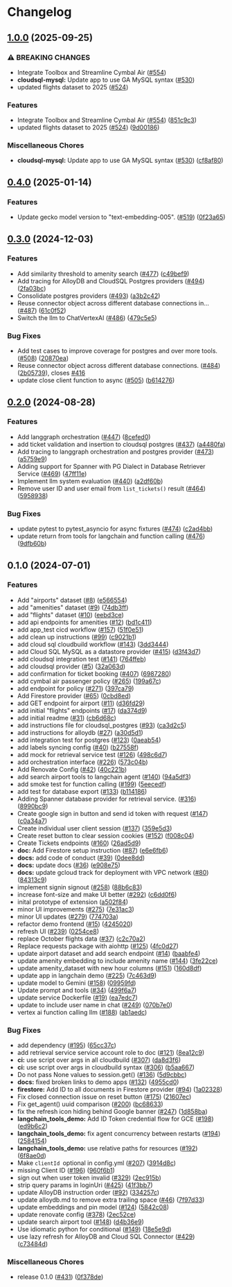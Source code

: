 # Changelog

## [1.0.0](https://github.com/GoogleCloudPlatform/genai-databases-retrieval-app/compare/v0.4.0...v1.0.0) (2025-09-25)


### ⚠ BREAKING CHANGES

* Integrate Toolbox and Streamline Cymbal Air ([#554](https://github.com/GoogleCloudPlatform/genai-databases-retrieval-app/issues/554))
* **cloudsql-mysql:** Update app to use GA MySQL syntax ([#530](https://github.com/GoogleCloudPlatform/genai-databases-retrieval-app/issues/530))
* updated flights dataset to 2025 ([#524](https://github.com/GoogleCloudPlatform/genai-databases-retrieval-app/issues/524))

### Features

* Integrate Toolbox and Streamline Cymbal Air ([#554](https://github.com/GoogleCloudPlatform/genai-databases-retrieval-app/issues/554)) ([851c9c3](https://github.com/GoogleCloudPlatform/genai-databases-retrieval-app/commit/851c9c399d128d464afa0408ce2fadc00bf3bfe0))
* updated flights dataset to 2025 ([#524](https://github.com/GoogleCloudPlatform/genai-databases-retrieval-app/issues/524)) ([9d00186](https://github.com/GoogleCloudPlatform/genai-databases-retrieval-app/commit/9d00186f09cdb73f169d4ce15ad048f372ef22cc))


### Miscellaneous Chores

* **cloudsql-mysql:** Update app to use GA MySQL syntax ([#530](https://github.com/GoogleCloudPlatform/genai-databases-retrieval-app/issues/530)) ([cf8af80](https://github.com/GoogleCloudPlatform/genai-databases-retrieval-app/commit/cf8af80876a5b8ffe1dd61650f09b90f4eae5143))

## [0.4.0](https://github.com/GoogleCloudPlatform/genai-databases-retrieval-app/compare/v0.3.0...v0.4.0) (2025-01-14)


### Features

* Update gecko model version to "text-embedding-005". ([#519](https://github.com/GoogleCloudPlatform/genai-databases-retrieval-app/issues/519)) ([0f23a65](https://github.com/GoogleCloudPlatform/genai-databases-retrieval-app/commit/0f23a65d9ce5556f0448d1e3f046aca8e5b0878a))

## [0.3.0](https://github.com/GoogleCloudPlatform/genai-databases-retrieval-app/compare/v0.2.0...v0.3.0) (2024-12-03)


### Features

* Add similarity threshold to amenity search ([#477](https://github.com/GoogleCloudPlatform/genai-databases-retrieval-app/issues/477)) ([c49bef9](https://github.com/GoogleCloudPlatform/genai-databases-retrieval-app/commit/c49bef9901e81bee01088d975cdedbce5b89af8d))
* Add tracing for AlloyDB and CloudSQL Postgres providers ([#494](https://github.com/GoogleCloudPlatform/genai-databases-retrieval-app/issues/494)) ([2fa03bc](https://github.com/GoogleCloudPlatform/genai-databases-retrieval-app/commit/2fa03bcec54fd2fe4b463a54df772ae5e6490577))
* Consolidate postgres providers ([#493](https://github.com/GoogleCloudPlatform/genai-databases-retrieval-app/issues/493)) ([a3b2c42](https://github.com/GoogleCloudPlatform/genai-databases-retrieval-app/commit/a3b2c42735c5a0dfd58ce268637cce8253061ff3))
* Reuse connector object across different database connections in… ([#487](https://github.com/GoogleCloudPlatform/genai-databases-retrieval-app/issues/487)) ([61c0f52](https://github.com/GoogleCloudPlatform/genai-databases-retrieval-app/commit/61c0f5200a9853efa8097e1143ffc317b6f74777))
* Switch the llm to ChatVertexAI ([#486](https://github.com/GoogleCloudPlatform/genai-databases-retrieval-app/issues/486)) ([479c5e5](https://github.com/GoogleCloudPlatform/genai-databases-retrieval-app/commit/479c5e552394c473891389c2a7bac2a0ab3c75ce))


### Bug Fixes

* Add test cases to improve coverage for postgres and over more tools. ([#508](https://github.com/GoogleCloudPlatform/genai-databases-retrieval-app/issues/508)) ([20870ea](https://github.com/GoogleCloudPlatform/genai-databases-retrieval-app/commit/20870eafe7983863f8aeb41f1cca28d85583c16c))
* Reuse connector object across different database connections. ([#484](https://github.com/GoogleCloudPlatform/genai-databases-retrieval-app/issues/484)) ([2b05739](https://github.com/GoogleCloudPlatform/genai-databases-retrieval-app/commit/2b05739b0eb761738cc8db06d76f64ad7d199a2e)), closes [#416](https://github.com/GoogleCloudPlatform/genai-databases-retrieval-app/issues/416)
* update close client function to async ([#505](https://github.com/GoogleCloudPlatform/genai-databases-retrieval-app/issues/505)) ([b614276](https://github.com/GoogleCloudPlatform/genai-databases-retrieval-app/commit/b614276d7d746b24958fa1ccc067ea62170bd967))

## [0.2.0](https://github.com/GoogleCloudPlatform/genai-databases-retrieval-app/compare/v0.1.0...v0.2.0) (2024-08-28)


### Features

* Add langgraph orchestration ([#447](https://github.com/GoogleCloudPlatform/genai-databases-retrieval-app/issues/447)) ([8cefed0](https://github.com/GoogleCloudPlatform/genai-databases-retrieval-app/commit/8cefed07c5e4cc4357d08fc3a29920dc2cfabd6a))
* add ticket validation and insertion to cloudsql postgres ([#437](https://github.com/GoogleCloudPlatform/genai-databases-retrieval-app/issues/437)) ([a4480fa](https://github.com/GoogleCloudPlatform/genai-databases-retrieval-app/commit/a4480fa1fd0c117d64278fa9d864647a96f9b8a8))
* Add tracing to langgraph orchestration and postgres provider ([#473](https://github.com/GoogleCloudPlatform/genai-databases-retrieval-app/issues/473)) ([a5759e9](https://github.com/GoogleCloudPlatform/genai-databases-retrieval-app/commit/a5759e995c86cfc310dbabcb29d4623d9172cdd3))
* Adding support for Spanner with PG Dialect in Database Retriever Service ([#469](https://github.com/GoogleCloudPlatform/genai-databases-retrieval-app/issues/469)) ([47ff11e](https://github.com/GoogleCloudPlatform/genai-databases-retrieval-app/commit/47ff11e734dec2ebc968846c522c3538e5a0eeeb))
* Implement llm system evaluation ([#440](https://github.com/GoogleCloudPlatform/genai-databases-retrieval-app/issues/440)) ([a2df60b](https://github.com/GoogleCloudPlatform/genai-databases-retrieval-app/commit/a2df60b4a36c9af1de3b9b56c4db62ef997535f4))
* Remove user ID and user email from `list_tickets()` result ([#464](https://github.com/GoogleCloudPlatform/genai-databases-retrieval-app/issues/464)) ([5958938](https://github.com/GoogleCloudPlatform/genai-databases-retrieval-app/commit/59589380e1f3c5382182fffb9a2ba9bc69f5a087))


### Bug Fixes

* update pytest to pytest_asyncio for async fixtures ([#474](https://github.com/GoogleCloudPlatform/genai-databases-retrieval-app/issues/474)) ([c2ad4bb](https://github.com/GoogleCloudPlatform/genai-databases-retrieval-app/commit/c2ad4bbd81fb49a262b165b2ffcdaea0b13c1c6f))
* update return from tools for langchain and function calling ([#476](https://github.com/GoogleCloudPlatform/genai-databases-retrieval-app/issues/476)) ([9dfb60b](https://github.com/GoogleCloudPlatform/genai-databases-retrieval-app/commit/9dfb60b2e9601d9631a4a1f004bcf63a107a9cb9))

## 0.1.0 (2024-07-01)


### Features

* Add "airports" dataset ([#8](https://github.com/GoogleCloudPlatform/genai-databases-retrieval-app/issues/8)) ([e566554](https://github.com/GoogleCloudPlatform/genai-databases-retrieval-app/commit/e566554ceda415a1d7d1a1a6bcacaa7b8fbf72ad))
* add "amenities" dataset ([#9](https://github.com/GoogleCloudPlatform/genai-databases-retrieval-app/issues/9)) ([74db3ff](https://github.com/GoogleCloudPlatform/genai-databases-retrieval-app/commit/74db3ff6b1a1fe00edf999e242c5f5587dec7a10))
* add "flights" dataset  ([#10](https://github.com/GoogleCloudPlatform/genai-databases-retrieval-app/issues/10)) ([eebd3ce](https://github.com/GoogleCloudPlatform/genai-databases-retrieval-app/commit/eebd3ce384c0443ab15d69d322c838bc472fb25f))
* add api endpoints for amenities ([#12](https://github.com/GoogleCloudPlatform/genai-databases-retrieval-app/issues/12)) ([bd1c411](https://github.com/GoogleCloudPlatform/genai-databases-retrieval-app/commit/bd1c41195c33c65440a8b84406be53c1173fd127))
* add app_test cicd workflow ([#157](https://github.com/GoogleCloudPlatform/genai-databases-retrieval-app/issues/157)) ([51f0e51](https://github.com/GoogleCloudPlatform/genai-databases-retrieval-app/commit/51f0e51e896cf2e29bfdcd9e14b52ccc4300be68))
* add clean up instructions ([#99](https://github.com/GoogleCloudPlatform/genai-databases-retrieval-app/issues/99)) ([c9021b1](https://github.com/GoogleCloudPlatform/genai-databases-retrieval-app/commit/c9021b17480f2c7c235fd241e86147fc6a49a1ef))
* add cloud sql cloudbuild workflow ([#143](https://github.com/GoogleCloudPlatform/genai-databases-retrieval-app/issues/143)) ([3dd3444](https://github.com/GoogleCloudPlatform/genai-databases-retrieval-app/commit/3dd3444e450316131b37a14b3a00722194921ec2))
* add Cloud SQL MySQL as a datastore provider ([#415](https://github.com/GoogleCloudPlatform/genai-databases-retrieval-app/issues/415)) ([d3f43d7](https://github.com/GoogleCloudPlatform/genai-databases-retrieval-app/commit/d3f43d78176d194402778ef650dde57650a5afbc))
* add cloudsql integration test ([#141](https://github.com/GoogleCloudPlatform/genai-databases-retrieval-app/issues/141)) ([764ffeb](https://github.com/GoogleCloudPlatform/genai-databases-retrieval-app/commit/764ffebd8fb0f7f8b86b09ef5308428c7a6aa749))
* add cloudsql provider ([#5](https://github.com/GoogleCloudPlatform/genai-databases-retrieval-app/issues/5)) ([32a063d](https://github.com/GoogleCloudPlatform/genai-databases-retrieval-app/commit/32a063df7736260608b04f23e170eac297affdfa))
* add confirmation for ticket booking ([#407](https://github.com/GoogleCloudPlatform/genai-databases-retrieval-app/issues/407)) ([6987280](https://github.com/GoogleCloudPlatform/genai-databases-retrieval-app/commit/69872805d55eb7332bf533417d44faf2f39b9687))
* add cymbal air passenger policy ([#265](https://github.com/GoogleCloudPlatform/genai-databases-retrieval-app/issues/265)) ([199a67c](https://github.com/GoogleCloudPlatform/genai-databases-retrieval-app/commit/199a67ca0d8c7d416f164f57642f0f7aa35849d8))
* add endpoint for policy ([#271](https://github.com/GoogleCloudPlatform/genai-databases-retrieval-app/issues/271)) ([397ca79](https://github.com/GoogleCloudPlatform/genai-databases-retrieval-app/commit/397ca79af0bd171998ca525e73deb13adebabc15))
* Add Firestore provider ([#65](https://github.com/GoogleCloudPlatform/genai-databases-retrieval-app/issues/65)) ([0cbd8ed](https://github.com/GoogleCloudPlatform/genai-databases-retrieval-app/commit/0cbd8eda29d19f2f547412320a120909ebcd9c2c))
* add GET endpoint for airport ([#11](https://github.com/GoogleCloudPlatform/genai-databases-retrieval-app/issues/11)) ([d36fd29](https://github.com/GoogleCloudPlatform/genai-databases-retrieval-app/commit/d36fd29a3517c1b326ebacc9d1a7966efb2527ed))
* add initial "flights" endpoints ([#17](https://github.com/GoogleCloudPlatform/genai-databases-retrieval-app/issues/17)) ([da374d9](https://github.com/GoogleCloudPlatform/genai-databases-retrieval-app/commit/da374d941c6fdacf27329d2448ad121d23b83dd9))
* add initial readme ([#31](https://github.com/GoogleCloudPlatform/genai-databases-retrieval-app/issues/31)) ([cb6d68c](https://github.com/GoogleCloudPlatform/genai-databases-retrieval-app/commit/cb6d68c16015f54f965f889d35335f044d8d5cb5))
* add instructions file for cloudsql_postgres ([#93](https://github.com/GoogleCloudPlatform/genai-databases-retrieval-app/issues/93)) ([ca3d2c5](https://github.com/GoogleCloudPlatform/genai-databases-retrieval-app/commit/ca3d2c59673581429c1b2aa9c6b29dc9ab9a246e))
* add instructions for alloydb ([#27](https://github.com/GoogleCloudPlatform/genai-databases-retrieval-app/issues/27)) ([a30d5d1](https://github.com/GoogleCloudPlatform/genai-databases-retrieval-app/commit/a30d5d127d2c18f400c9f5aea5764a7cc5fcd9a9))
* add integration test for postgres ([#123](https://github.com/GoogleCloudPlatform/genai-databases-retrieval-app/issues/123)) ([0aeab54](https://github.com/GoogleCloudPlatform/genai-databases-retrieval-app/commit/0aeab54c2f5f157536f80415acb06cb65f91fde2))
* add labels syncing config ([#40](https://github.com/GoogleCloudPlatform/genai-databases-retrieval-app/issues/40)) ([b27558f](https://github.com/GoogleCloudPlatform/genai-databases-retrieval-app/commit/b27558fc7bb96e2da7617775d0d196e158712c48))
* add mock for retrieval service test ([#126](https://github.com/GoogleCloudPlatform/genai-databases-retrieval-app/issues/126)) ([498c6d7](https://github.com/GoogleCloudPlatform/genai-databases-retrieval-app/commit/498c6d736c0efc7c11785e2af6cf802e196cb6d4))
* add orchestration interface ([#226](https://github.com/GoogleCloudPlatform/genai-databases-retrieval-app/issues/226)) ([573c04b](https://github.com/GoogleCloudPlatform/genai-databases-retrieval-app/commit/573c04ba9394de20d1598a22c97876234954209a))
* Add Renovate Config ([#42](https://github.com/GoogleCloudPlatform/genai-databases-retrieval-app/issues/42)) ([40c221b](https://github.com/GoogleCloudPlatform/genai-databases-retrieval-app/commit/40c221bc2c18ec8d4841ec355b0eb88494183e3d))
* add search airport tools to langchain agent ([#140](https://github.com/GoogleCloudPlatform/genai-databases-retrieval-app/issues/140)) ([94a5df3](https://github.com/GoogleCloudPlatform/genai-databases-retrieval-app/commit/94a5df33ac8aeea5e8a6c9f854c84dd550699a11))
* add smoke test for function calling ([#199](https://github.com/GoogleCloudPlatform/genai-databases-retrieval-app/issues/199)) ([5eecedf](https://github.com/GoogleCloudPlatform/genai-databases-retrieval-app/commit/5eecedf2678d8b03906ba934992069a8a8564268))
* add test for database export ([#133](https://github.com/GoogleCloudPlatform/genai-databases-retrieval-app/issues/133)) ([b114186](https://github.com/GoogleCloudPlatform/genai-databases-retrieval-app/commit/b1141861afa4c55de64449776cfc7e33e4932ffd))
* Adding Spanner database provider for retrieval service. ([#316](https://github.com/GoogleCloudPlatform/genai-databases-retrieval-app/issues/316)) ([8990bc9](https://github.com/GoogleCloudPlatform/genai-databases-retrieval-app/commit/8990bc9c5794c592f978adf2f7c04f79d03a5859))
* Create google sign in button and send id token with request ([#147](https://github.com/GoogleCloudPlatform/genai-databases-retrieval-app/issues/147)) ([c0a34a7](https://github.com/GoogleCloudPlatform/genai-databases-retrieval-app/commit/c0a34a77e0bc54d1ac535fc8be834c70b133ab07))
* Create individual user client session ([#137](https://github.com/GoogleCloudPlatform/genai-databases-retrieval-app/issues/137)) ([359e5d3](https://github.com/GoogleCloudPlatform/genai-databases-retrieval-app/commit/359e5d37b52c542fff0d475d92b85374c58ed044))
* Create reset button to clear session cookies ([#152](https://github.com/GoogleCloudPlatform/genai-databases-retrieval-app/issues/152)) ([f008c04](https://github.com/GoogleCloudPlatform/genai-databases-retrieval-app/commit/f008c04678ab93d1f9634eb5cb6b499a9970e63b))
* Create Tickets endpoints ([#160](https://github.com/GoogleCloudPlatform/genai-databases-retrieval-app/issues/160)) ([26ad5d9](https://github.com/GoogleCloudPlatform/genai-databases-retrieval-app/commit/26ad5d9e7fd6138c429648886e086ef289e7cada))
* **doc:** Add Firestore setup instruction ([#87](https://github.com/GoogleCloudPlatform/genai-databases-retrieval-app/issues/87)) ([e6e6fb6](https://github.com/GoogleCloudPlatform/genai-databases-retrieval-app/commit/e6e6fb6b1b02e0ade9d012e3ac3d741f2f1f9506))
* **docs:** add code of conduct ([#39](https://github.com/GoogleCloudPlatform/genai-databases-retrieval-app/issues/39)) ([0dee8dd](https://github.com/GoogleCloudPlatform/genai-databases-retrieval-app/commit/0dee8dde43c55b7f2312f47ed02933f6d5814bf7))
* **docs:** update docs ([#36](https://github.com/GoogleCloudPlatform/genai-databases-retrieval-app/issues/36)) ([e908e75](https://github.com/GoogleCloudPlatform/genai-databases-retrieval-app/commit/e908e75ea308de1690ecfdf2068373fd614539fb))
* **docs:** update gcloud track for deployment with VPC network  ([#80](https://github.com/GoogleCloudPlatform/genai-databases-retrieval-app/issues/80)) ([84313c9](https://github.com/GoogleCloudPlatform/genai-databases-retrieval-app/commit/84313c92c2856c411b6071d9644fc12baeda5ce4))
* implement signin signout ([#258](https://github.com/GoogleCloudPlatform/genai-databases-retrieval-app/issues/258)) ([88b6c83](https://github.com/GoogleCloudPlatform/genai-databases-retrieval-app/commit/88b6c83b5c83d1ff0957ed5b5daeef9e1f04e905))
* increase font-size and make UI better ([#292](https://github.com/GoogleCloudPlatform/genai-databases-retrieval-app/issues/292)) ([c6dd0f6](https://github.com/GoogleCloudPlatform/genai-databases-retrieval-app/commit/c6dd0f63bdfd0a6113b68c35aae1d956ad664678))
* inital prototype of extension ([a502f84](https://github.com/GoogleCloudPlatform/genai-databases-retrieval-app/commit/a502f8412c15e1190d0317437a85db6df6f3d3d0))
* minor UI improvements ([#275](https://github.com/GoogleCloudPlatform/genai-databases-retrieval-app/issues/275)) ([7e31ac3](https://github.com/GoogleCloudPlatform/genai-databases-retrieval-app/commit/7e31ac36dde6359230bc168dce00a6e0ce72d56b))
* minor UI updates ([#279](https://github.com/GoogleCloudPlatform/genai-databases-retrieval-app/issues/279)) ([774703a](https://github.com/GoogleCloudPlatform/genai-databases-retrieval-app/commit/774703a14b0f850d8a6a4955946b2b87d17c680a))
* refactor demo frontend ([#15](https://github.com/GoogleCloudPlatform/genai-databases-retrieval-app/issues/15)) ([4245020](https://github.com/GoogleCloudPlatform/genai-databases-retrieval-app/commit/4245020a7548d61b6e76eec21d7a798672a12b08))
* refresh UI ([#239](https://github.com/GoogleCloudPlatform/genai-databases-retrieval-app/issues/239)) ([0254ce8](https://github.com/GoogleCloudPlatform/genai-databases-retrieval-app/commit/0254ce8adc412c3db4cd19560ff537d8cb615957))
* replace October flights data ([#37](https://github.com/GoogleCloudPlatform/genai-databases-retrieval-app/issues/37)) ([c2c70a2](https://github.com/GoogleCloudPlatform/genai-databases-retrieval-app/commit/c2c70a2bb08e0987a2cd56dd51feb723c950f9cb))
* Replace requests package with aiohttp ([#125](https://github.com/GoogleCloudPlatform/genai-databases-retrieval-app/issues/125)) ([4fc0d27](https://github.com/GoogleCloudPlatform/genai-databases-retrieval-app/commit/4fc0d279e5c5a49a468bea2bdf6d8b5cce158d26))
* update airport dataset and add search endpoint ([#14](https://github.com/GoogleCloudPlatform/genai-databases-retrieval-app/issues/14)) ([baabfe4](https://github.com/GoogleCloudPlatform/genai-databases-retrieval-app/commit/baabfe47f5b4345b441fefdf96524363dae0cd31))
* update amenity embedding to include amenity name ([#144](https://github.com/GoogleCloudPlatform/genai-databases-retrieval-app/issues/144)) ([3fe22ce](https://github.com/GoogleCloudPlatform/genai-databases-retrieval-app/commit/3fe22ce6e4950462adec34dfa80a73aa272e6f7a))
* update amenity_dataset with new hour columns ([#151](https://github.com/GoogleCloudPlatform/genai-databases-retrieval-app/issues/151)) ([160d8df](https://github.com/GoogleCloudPlatform/genai-databases-retrieval-app/commit/160d8df659bad2a8a56d9ed91121c7c9c8e63efe))
* update app in langchain demo ([#225](https://github.com/GoogleCloudPlatform/genai-databases-retrieval-app/issues/225)) ([7c463d9](https://github.com/GoogleCloudPlatform/genai-databases-retrieval-app/commit/7c463d91088a2d230658f58db9ac627fd09f2b49))
* update model to Gemini ([#158](https://github.com/GoogleCloudPlatform/genai-databases-retrieval-app/issues/158)) ([09959fd](https://github.com/GoogleCloudPlatform/genai-databases-retrieval-app/commit/09959fde044d82503b39bf1059ef4b67c6028471))
* Update prompt and tools ([#34](https://github.com/GoogleCloudPlatform/genai-databases-retrieval-app/issues/34)) ([499f6a7](https://github.com/GoogleCloudPlatform/genai-databases-retrieval-app/commit/499f6a7c6f1cfd027c5bd36a2792a3af0ba85b6f))
* update service Dockerfile ([#19](https://github.com/GoogleCloudPlatform/genai-databases-retrieval-app/issues/19)) ([ea7edc7](https://github.com/GoogleCloudPlatform/genai-databases-retrieval-app/commit/ea7edc7c18ca935f383cf177e13a56db3f796195))
* update to include user name in chat ([#249](https://github.com/GoogleCloudPlatform/genai-databases-retrieval-app/issues/249)) ([070b7e0](https://github.com/GoogleCloudPlatform/genai-databases-retrieval-app/commit/070b7e03315eb44caae5e19156e9d9ea9529e251))
* vertex ai function calling llm ([#188](https://github.com/GoogleCloudPlatform/genai-databases-retrieval-app/issues/188)) ([ab1aedc](https://github.com/GoogleCloudPlatform/genai-databases-retrieval-app/commit/ab1aedc0a1fa9e09a0efe080425344ddbb39ef41))


### Bug Fixes

* add dependency ([#195](https://github.com/GoogleCloudPlatform/genai-databases-retrieval-app/issues/195)) ([65cc37c](https://github.com/GoogleCloudPlatform/genai-databases-retrieval-app/commit/65cc37c4aa15e4b2ff00617936472f708a15c5ff))
* add retrieval service service account role to doc ([#121](https://github.com/GoogleCloudPlatform/genai-databases-retrieval-app/issues/121)) ([8ea12c9](https://github.com/GoogleCloudPlatform/genai-databases-retrieval-app/commit/8ea12c98f86d19832291cbe45e2bb5c9b044fd91))
* **ci:** use script over args in all cloudbuild ([#307](https://github.com/GoogleCloudPlatform/genai-databases-retrieval-app/issues/307)) ([da8d3f6](https://github.com/GoogleCloudPlatform/genai-databases-retrieval-app/commit/da8d3f6df691cb4c87872f42f95b63f772686904))
* **ci:** use script over args in cloudbuild syntax ([#306](https://github.com/GoogleCloudPlatform/genai-databases-retrieval-app/issues/306)) ([b5aa667](https://github.com/GoogleCloudPlatform/genai-databases-retrieval-app/commit/b5aa6670fdfe55b22a832ddb7df2248966ccde0f))
* Do not pass None values to session.get() ([#136](https://github.com/GoogleCloudPlatform/genai-databases-retrieval-app/issues/136)) ([5d9cbbc](https://github.com/GoogleCloudPlatform/genai-databases-retrieval-app/commit/5d9cbbc1e2c673d7b81b4ebd53a71d841fe4f5eb))
* **docs:** fixed broken links to demo apps ([#132](https://github.com/GoogleCloudPlatform/genai-databases-retrieval-app/issues/132)) ([4955cd0](https://github.com/GoogleCloudPlatform/genai-databases-retrieval-app/commit/4955cd09cf679756174739197d430f7cd5edfdb5))
* **firestore:** Add ID to all documents in Firestore provider ([#94](https://github.com/GoogleCloudPlatform/genai-databases-retrieval-app/issues/94)) ([1a02328](https://github.com/GoogleCloudPlatform/genai-databases-retrieval-app/commit/1a023289239c8b8625e27c0121f5cfc80875d642))
* Fix closed connection issue on reset button ([#175](https://github.com/GoogleCloudPlatform/genai-databases-retrieval-app/issues/175)) ([21607ec](https://github.com/GoogleCloudPlatform/genai-databases-retrieval-app/commit/21607ec76d7a9523ae3b4f63d9e991b0f287526a))
* Fix get_agent() uuid comparison ([#200](https://github.com/GoogleCloudPlatform/genai-databases-retrieval-app/issues/200)) ([bc68633](https://github.com/GoogleCloudPlatform/genai-databases-retrieval-app/commit/bc686338384cc23fcb15ee2f99097a962a578f51))
* fix the refresh icon hiding behind Google banner ([#247](https://github.com/GoogleCloudPlatform/genai-databases-retrieval-app/issues/247)) ([1d858ba](https://github.com/GoogleCloudPlatform/genai-databases-retrieval-app/commit/1d858baeccfd0b6157bf5e98bc793e8e7c5aeeb1))
* **langchain_tools_demo:** Add ID Token credential flow for GCE ([#198](https://github.com/GoogleCloudPlatform/genai-databases-retrieval-app/issues/198)) ([ed9b6c2](https://github.com/GoogleCloudPlatform/genai-databases-retrieval-app/commit/ed9b6c2ac7e076f2e220c2336917c8541f0f485d))
* **langchain_tools_demo:** fix agent concurrency between restarts ([#194](https://github.com/GoogleCloudPlatform/genai-databases-retrieval-app/issues/194)) ([2584154](https://github.com/GoogleCloudPlatform/genai-databases-retrieval-app/commit/258415450828ee602f36a5f52b25942d06f4a1c5))
* **langchain_tools_demo:** use relative paths for resources ([#192](https://github.com/GoogleCloudPlatform/genai-databases-retrieval-app/issues/192)) ([6f8ae0d](https://github.com/GoogleCloudPlatform/genai-databases-retrieval-app/commit/6f8ae0dec6f34276df304ea67acfeea77d979f65))
* Make `clientId `optional in config.yml ([#207](https://github.com/GoogleCloudPlatform/genai-databases-retrieval-app/issues/207)) ([3914d8c](https://github.com/GoogleCloudPlatform/genai-databases-retrieval-app/commit/3914d8c105ab117295da9e6343480c42489e24a8))
* missing Client ID ([#196](https://github.com/GoogleCloudPlatform/genai-databases-retrieval-app/issues/196)) ([960f6b1](https://github.com/GoogleCloudPlatform/genai-databases-retrieval-app/commit/960f6b1476f0579c80bb400fbb808d0c8a1348ab))
* sign out when user token invalid ([#329](https://github.com/GoogleCloudPlatform/genai-databases-retrieval-app/issues/329)) ([2ec915b](https://github.com/GoogleCloudPlatform/genai-databases-retrieval-app/commit/2ec915b5a9c0902c47e30699b5eb3acade007792))
* strip query params in loginUri ([#425](https://github.com/GoogleCloudPlatform/genai-databases-retrieval-app/issues/425)) ([41f3bb7](https://github.com/GoogleCloudPlatform/genai-databases-retrieval-app/commit/41f3bb7c97415afea4e6a0e53b828055880d9990))
* update AlloyDB instruction order ([#92](https://github.com/GoogleCloudPlatform/genai-databases-retrieval-app/issues/92)) ([334257c](https://github.com/GoogleCloudPlatform/genai-databases-retrieval-app/commit/334257cc4475f5330a3b5748c456bc1ec06390f5))
* update alloydb.md to remove extra trailing space ([#46](https://github.com/GoogleCloudPlatform/genai-databases-retrieval-app/issues/46)) ([7f97d33](https://github.com/GoogleCloudPlatform/genai-databases-retrieval-app/commit/7f97d33d222e9180108affed20515f4b37745eab))
* update embeddings and pin model ([#124](https://github.com/GoogleCloudPlatform/genai-databases-retrieval-app/issues/124)) ([5842c08](https://github.com/GoogleCloudPlatform/genai-databases-retrieval-app/commit/5842c08a3864dabc12ebd03e4fe39aa912868c11))
* update renovate config ([#378](https://github.com/GoogleCloudPlatform/genai-databases-retrieval-app/issues/378)) ([2ec52ce](https://github.com/GoogleCloudPlatform/genai-databases-retrieval-app/commit/2ec52cee3b0afbde59e60fdad87aa8d8211a0e8c))
* update search airport tool ([#148](https://github.com/GoogleCloudPlatform/genai-databases-retrieval-app/issues/148)) ([d4b36e9](https://github.com/GoogleCloudPlatform/genai-databases-retrieval-app/commit/d4b36e93f04b6c3c3df57f6c5ffcc1c3554d7723))
* Use idiomatic python for conditional ([#149](https://github.com/GoogleCloudPlatform/genai-databases-retrieval-app/issues/149)) ([18e5e9d](https://github.com/GoogleCloudPlatform/genai-databases-retrieval-app/commit/18e5e9d0c58b83fc6a0af6292a722fe0e74f4527))
* use lazy refresh for AlloyDB and Cloud SQL Connector ([#429](https://github.com/GoogleCloudPlatform/genai-databases-retrieval-app/issues/429)) ([c73484d](https://github.com/GoogleCloudPlatform/genai-databases-retrieval-app/commit/c73484d60b2724eb096ecd6a568c1747edfd5e26))


### Miscellaneous Chores

* release 0.1.0 ([#431](https://github.com/GoogleCloudPlatform/genai-databases-retrieval-app/issues/431)) ([0f378de](https://github.com/GoogleCloudPlatform/genai-databases-retrieval-app/commit/0f378de0fc441bca33c908c88b5678344303e64f))
